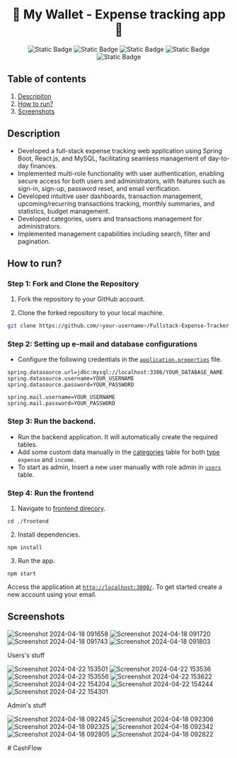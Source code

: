 <h1 align="center">🌟 My Wallet - Expense tracking app 🌟</h1>

<p align="center">
  <img alt="Static Badge" src="https://img.shields.io/badge/Spring%20Boot-darkgreen?style=for-the-badge">
  <img alt="Static Badge" src="https://img.shields.io/badge/React.js-blue?style=for-the-badge">
  <img alt="Static Badge" src="https://img.shields.io/badge/mysql-red?style=for-the-badge">
  <img alt="Static Badge" src="https://img.shields.io/badge/css-purple?style=for-the-badge">
  <img alt="Static Badge" src="https://img.shields.io/badge/jwt-orange?style=for-the-badge">
</p>

## Table of contents

1. [Descripiton](#description)
2. [How to run?](#how-to-run)
3. [Screenshots](#screenshots)

## Description

- Developed a full-stack expense tracking web application using Spring Boot, React.js, and MySQL, facilitating seamless management of day-to-day finances.
- Implemented multi-role functionality with user authentication, enabling secure access for both users and administrators, with features such as sign-in, sign-up, password reset, and email verification.
- Developed intuitive user dashboards, transaction management, upcoming/recurring transactions tracking, monthly summaries, and statistics, budget management.
- Developed categories, users and transactions management for administrators.
- Implemented management capabilities including search, filter and pagination.

## How to run?

### Step 1: Fork and Clone the Repository

1. Fork the repository to your GitHub account.

2. Clone the forked repository to your local machine.

```sh
git clone https://github.com/<your-username>/Fullstack-Expense-Tracker
```

### Step 2: Setting up e-mail and database configurations

- Configure the following credentials in the [`application.properties`](https://github.com/DharshiBalasubramaniyam/Fullstack-Expense-Tracker/blob/main/backend/src/main/resources/application.properties) file.

```properties
spring.datasource.url=jdbc:mysql://localhost:3306/YOUR_DATABASE_NAME
spring.datasource.username=YOUR_USERNAME
spring.datasource.password=YOUR_PASSWORD

spring.mail.username=YOUR_USERNAME
spring.mail.password=YOUR_PASSWORD
```

### Step 3: Run the backend.

- Run the backend application. It will automatically create the required tables. 
- Add some custom data manually in the [categories](https://github.com/DharshiBalasubramaniyam/Fullstack-Expense-Tracker/blob/7ecea71aaeca4e26a4aafd02fd602abe4d9da67d/backend/src/main/java/com/fullStack/expenseTracker/models/Category.java#L13) table for both [type](https://github.com/DharshiBalasubramaniyam/Fullstack-Expense-Tracker/blob/7ecea71aaeca4e26a4aafd02fd602abe4d9da67d/backend/src/main/java/com/fullStack/expenseTracker/models/TransactionType.java#L13) `expense` and `income`.
- To start as admin, Insert a new user manually with role admin in [`users`](https://github.com/DharshiBalasubramaniyam/Fullstack-Expense-Tracker/blob/7ecea71aaeca4e26a4aafd02fd602abe4d9da67d/backend/src/main/java/com/fullStack/expenseTracker/models/User.java#L20) table.

### Step 4: Run the frontend

1. Navigate to [frontend direcory](https://github.com/DharshiBalasubramaniyam/Fullstack-Expense-Tracker/tree/main/frontend).
```
cd ./frontend
```

2. Install dependencies.
```
npm install
```

3. Run the app.
```
npm start
```

Access the application at [`http://localhost:3000/`](http://localhost:3000/).
To get started create a new account using your email.

## Screenshots

![Screenshot 2024-04-18 091658](https://github.com/DharshiBalasubramaniyam/Fullstack-Expense-Tracker/assets/139672976/7637b70d-8b9f-485e-84f6-bce3c940f3f2)
![Screenshot 2024-04-18 091720](https://github.com/DharshiBalasubramaniyam/Fullstack-Expense-Tracker/assets/139672976/f58e2e13-7db4-439a-b371-ce9b6e5838c7)
![Screenshot 2024-04-18 091743](https://github.com/DharshiBalasubramaniyam/Fullstack-Expense-Tracker/assets/139672976/dbcfdbd2-d515-4197-b5ff-11ba0aed2dcf)
![Screenshot 2024-04-18 091803](https://github.com/DharshiBalasubramaniyam/Fullstack-Expense-Tracker/assets/139672976/9d271a52-1444-4739-afe4-f51aa616d55e)

Users's stuff

![Screenshot 2024-04-22 153501](https://github.com/DharshiBalasubramaniyam/Fullstack-Expense-Tracker/assets/139672976/a8e6d65b-626f-493e-922d-dd7c26d8294c)
![Screenshot 2024-04-22 153536](https://github.com/DharshiBalasubramaniyam/Fullstack-Expense-Tracker/assets/139672976/ed01d05e-cead-43c5-8959-6b64615fee43)
![Screenshot 2024-04-22 153556](https://github.com/DharshiBalasubramaniyam/Fullstack-Expense-Tracker/assets/139672976/40ab0b82-b38d-4a19-9044-d226e3f345ed)
![Screenshot 2024-04-22 153622](https://github.com/DharshiBalasubramaniyam/Fullstack-Expense-Tracker/assets/139672976/8f8bef4e-6735-464f-a180-f2bc17633b1b)
![Screenshot 2024-04-22 154204](https://github.com/DharshiBalasubramaniyam/Fullstack-Expense-Tracker/assets/139672976/994d23f0-e7c1-42a6-9571-44fd4353396e)
![Screenshot 2024-04-22 154244](https://github.com/DharshiBalasubramaniyam/Fullstack-Expense-Tracker/assets/139672976/7e43cb13-6187-4af0-8900-66afef908f66)
![Screenshot 2024-04-22 154301](https://github.com/DharshiBalasubramaniyam/Fullstack-Expense-Tracker/assets/139672976/1b308447-f5ef-4f26-826b-0e9f42e5914f)



Admin's stuff

![Screenshot 2024-04-18 092245](https://github.com/DharshiBalasubramaniyam/Fullstack-Expense-Tracker/assets/139672976/06454812-f542-4404-b9bf-e7d9b96b043d)
![Screenshot 2024-04-18 092306](https://github.com/DharshiBalasubramaniyam/Fullstack-Expense-Tracker/assets/139672976/a024fadc-5f6a-4e3f-96f6-f38dd1f6b477)
![Screenshot 2024-04-18 092325](https://github.com/DharshiBalasubramaniyam/Fullstack-Expense-Tracker/assets/139672976/5e93095e-f4be-4245-b3a4-8653cd9fea27)
![Screenshot 2024-04-18 092342](https://github.com/DharshiBalasubramaniyam/Fullstack-Expense-Tracker/assets/139672976/5d40498e-ec3b-4559-ba15-efdf9c248d22)
![Screenshot 2024-04-18 092805](https://github.com/DharshiBalasubramaniyam/Fullstack-Expense-Tracker/assets/139672976/aa94d2da-0080-421b-a191-d2ff9fb4472f)
![Screenshot 2024-04-18 092822](https://github.com/DharshiBalasubramaniyam/Fullstack-Expense-Tracker/assets/139672976/6cb49c2c-8317-4cec-ad16-b9496d97b16f)



#   C a s h F l o w  
 